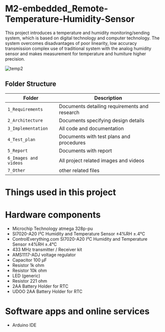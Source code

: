 # M2-embedded_Remote-Temperature-Humidity-Sensor

This project introduces a temperature and humidity monitoring/sending system, which is based on digital technology and computer technology. The system overcomes disadvantages of poor linearity, low accuracy transmission complex use of traditional system with the analog humidity sensor and makes measurement for temperature and humiture higher precision.

![temp2](https://user-images.githubusercontent.com/85119462/144152781-f234b0e2-2c0f-4113-9712-264bf0ffa7ef.jpeg)



## Folder Structure


|Folder             | Description |
|-------------------| -----------------------------------------|
| `1_Requirements`   | Documents detailing requirements and research|
| `2_Architecture`         | Documents specifying design details|
| `3_Implementation` | All code and documentation|
| `4_Test_plan`      | Documents with test plans and procedures|
| `5_Report`| Documents with report|
| `6_Images and videos`|All project related images and videos|
| `7_Other`| other related files|

# Things used in this project
# Hardware components
* Microchip Technology atmega 328p-pu
* SI7020-A20 I²C Humidity and Temperature Sensor ±4%RH ±.4°C	
* ControlEverything.com SI7020-A20 I²C Humidity and Temperature Sensor ±4%RH ±.4°C
*  433 MHz transmitter / Receiver kit
* AMS1117-ADJ voltage regulator
* Capacitor 100 µF	
* Resistor 1k ohm
* Resistor 10k ohm
* LED (generic)
* Resistor 221 ohm	
* 2AA Battery Holder for RTC	
* UDOO 2AA Battery Holder for RTC

 # Software apps and online services
* Arduino IDE	


